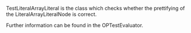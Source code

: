 TestLiteralArrayLiteral is the class which checks whether the prettifying of the LiteralArrayLiteralNode is correct.

Further information can be found in the OPTestEvaluator.